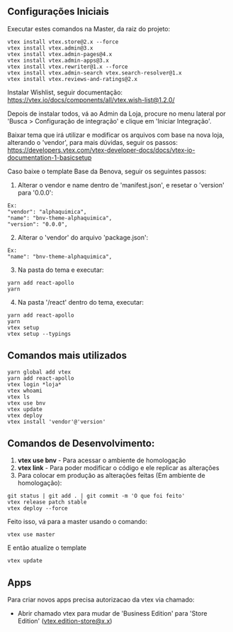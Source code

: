 ## Configurações Iniciais

Executar estes comandos na Master, da raiz do projeto:

```
vtex install vtex.store@2.x --force
vtex install vtex.admin@3.x
vtex install vtex.admin-pages@4.x
vtex install vtex.admin-apps@3.x
vtex install vtex.rewriter@1.x --force
vtex install vtex.admin-search vtex.search-resolver@1.x
vtex install vtex.reviews-and-ratings@2.x
```

Instalar Wishlist, seguir documentação:
https://vtex.io/docs/components/all/vtex.wish-list@1.2.0/

Depois de instalar todos, vá ao Admin da Loja, procure no menu lateral por 'Busca > Configuração de integração' e clique em 'Iniciar Integração'.

Baixar tema que irá utilizar e modificar os arquivos com base na nova loja, alterando o 'vendor', para mais dúvidas, seguir os passos:
https://developers.vtex.com/vtex-developer-docs/docs/vtex-io-documentation-1-basicsetup


Caso baixe o template Base da Benova, seguir os seguintes passos:
1) Alterar o vendor e name dentro de 'manifest.json', e resetar o 'version' para '0.0.0':
```
Ex:
"vendor": "alphaquimica",
"name": "bnv-theme-alphaquimica",
"version": "0.0.0",
```

2) Alterar o 'vendor' do arquivo 'package.json':
```
Ex:
"name": "bnv-theme-alphaquimica",
```

3) Na pasta do tema e executar:
```
yarn add react-apollo
yarn
```

4) Na pasta '/react' dentro do tema, executar:
```
yarn add react-apollo
yarn
vtex setup
vtex setup --typings
```

## Comandos mais utilizados

```
yarn global add vtex
yarn add react-apollo
vtex login *loja*
vtex whoami
vtex ls
vtex use bnv
vtex update
vtex deploy
vtex install 'vendor'@'version'
```

## Comandos de Desenvolvimento:
1) **vtex use bnv** - Para acessar o ambiente de homologação
2) **vtex link** - Para poder modificar o código e ele replicar as alterações
3) Para colocar em produção as alterações feitas (Em ambiente de homologação):
```
git status | git add . | git commit -m 'O que foi feito'
vtex release patch stable
vtex deploy --force
```

Feito isso, vá para a master usando o comando:
```
vtex use master
```

E então atualize o template
```
vtex update
```

## Apps

Para criar novos apps precisa autorizacao da vtex via chamado:

* Abrir chamado vtex para mudar de 'Business Edition' para 'Store Edition' (vtex.edition-store@x.x)

